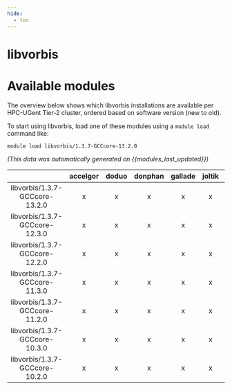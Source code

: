 ```yaml
---
hide:
  - toc
---
```


libvorbis
=========

# Available modules


The overview below shows which libvorbis installations are available per HPC-UGent Tier-2 cluster, ordered based on software version (new to old).

To start using libvorbis, load one of these modules using a `module load` command like:

```shell
module load libvorbis/1.3.7-GCCcore-13.2.0
```

*(This data was automatically generated on {{modules_last_updated}})*  

| |accelgor|doduo|donphan|gallade|joltik|shinx|skitty|
| :---: | :---: | :---: | :---: | :---: | :---: | :---: | :---: |
|libvorbis/1.3.7-GCCcore-13.2.0|x|x|x|x|x|x|x|
|libvorbis/1.3.7-GCCcore-12.3.0|x|x|x|x|x|x|x|
|libvorbis/1.3.7-GCCcore-12.2.0|x|x|x|x|x|-|-|
|libvorbis/1.3.7-GCCcore-11.3.0|x|x|x|x|x|x|-|
|libvorbis/1.3.7-GCCcore-11.2.0|x|x|x|x|x|-|-|
|libvorbis/1.3.7-GCCcore-10.3.0|x|x|x|x|x|-|-|
|libvorbis/1.3.7-GCCcore-10.2.0|x|x|x|x|x|-|-|
